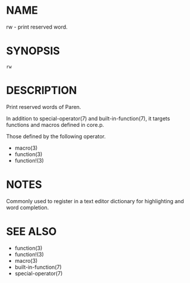 # NAME
rw - print reserved word.

# SYNOPSIS

    rw

# DESCRIPTION
Print reserved words of Paren.

In addition to special-operator(7) and built-in-function(7), it targets functions and macros defined in core.p.

Those defined by the following operator.

- macro(3)
- function(3)
- function!(3)

# NOTES
Commonly used to register in a text editor dictionary for highlighting and word completion.

# SEE ALSO
- function(3)
- function!(3)
- macro(3)
- built-in-function(7)
- special-operator(7)
